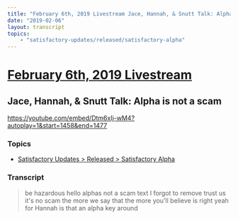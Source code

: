 ```yaml
---
title: "February 6th, 2019 Livestream Jace, Hannah, & Snutt Talk: Alpha is not a scam"
date: "2019-02-06"
layout: transcript
topics:
    - "satisfactory-updates/released/satisfactory-alpha"
---
```

# [February 6th, 2019 Livestream](../2019-02-06.md)
## Jace, Hannah, & Snutt Talk: Alpha is not a scam
https://youtube.com/embed/Dtm6xIj-wM4?autoplay=1&start=1458&end=1477

### Topics
* [Satisfactory Updates > Released > Satisfactory Alpha](../topics/satisfactory-updates/released/satisfactory-alpha.md)

### Transcript

> be hazardous hello alphas not a scam text I forgot to remove trust us it's no scam the more we say that the more you'll believe is right yeah for Hannah is that an alpha key around

